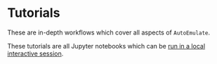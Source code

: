 # Tutorials

These are in-depth workflows which cover all aspects of `AutoEmulate`.

These tutorials are all Jupyter notebooks which can be [run in a local interactive session](../getting-started/installation.md#interactive-tutorials).

<!-- We also have [case studies](https://github.com/alan-turing-institute/autoemulate/tree/main/case_studies) in the GitHub repository, which demonstrate `AutoEmulate` applied to complex simulations and real-world use cases. -->